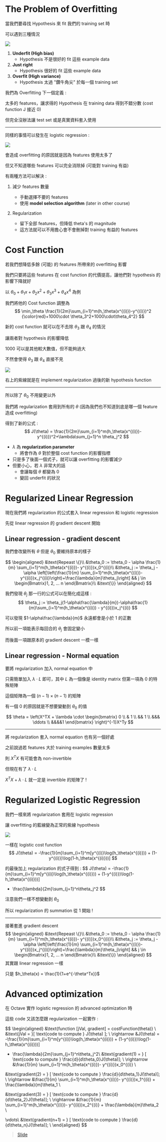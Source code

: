 # The Problem of Overfitting

當我們要尋找 Hypothesis 來 fit 我們的 training set 時

可以遇到三種情況

![](../.gitbook/assets/machine_learning/week_three/linear_regression_overfitting.png)

1. **Underfit (High bias)** 
   * Hypothesis 不是很好的 fit 這些 example data
2. **Just right** 
   * Hypothesis 很好的 fit 這些 example data
3. **Overfit (High variance)** 
   * Hypothesis 太過 "鑽牛角尖" 於每一個 training set

我們為 Overfitting 下一個定義 :

太多的 features，讓求得的 Hypothesis 在 training data 得到不錯分數 (cost function J 接近 0)

但完全沒辦法讓 test set 或是真實資料套入使用

---

同樣的事情可以發生在 logistic regression :

![](../.gitbook/assets/machine_learning/week_three/logistic_regression_overfitting.png)

會造成 overfitting 的原因就是因為 features 使用太多了

但又不知道哪些 features 可以完全消除掉 (可能對 training 有益)


有兩種方法可以解決 :

1. 減少 features 數量
   * 手動選擇不要的 features
   * 使用 **model selection algorithm** (later in other course)

2. Regularization
   * 留下全部 features，但降低 theta's 的 magnitude
   * 這方法就可以不用擔心會不會刪掉對 training 有益的 features 


# Cost Function
若我們想降低多餘 (可能) 的 features 所帶來的 overfitting 影響

我們只要將這些 features 在 cost function 的代價提高，讓他們對 hypothesis 的影響下降就好

以 $\theta_0 + \theta_1x + \theta_2x^2 + \theta_3x^3 + \theta_4x^4$ 為例

我們將他的 Cost function 調整為
$$
\min_\theta \frac{1}{2m}\sum_{i=1}^m(h_\theta(x^{(i)})-y^{(i)})^2 {\color{red}+1000\cdot \theta_3^2+1000\cdot\theta_4^2}
$$

新的 cost function 就可以在不去除 $\theta_3$ 跟 $\theta_4$ 的情況

讓兩者對 hypothesis 的影響降低

1000 可以是其他較大數值，但不能夠過大

不然會使得 $\theta_3$ 跟 $\theta_4$ 直接不見

![](../.gitbook/assets/machine_learning/week_three/regularization_intuition.png)

右上的紫線就是在 implement regularization 過後的新 hypothesis function

---

所以除了 $\theta_0$ 不用變更以外

我們將 regularization 套用到所有的 $\theta$ (因為我們也不知道到底是哪一個 feature 造成 overfitting)

得到了新的公式 :
$$
J(\theta) = \frac{1}{2m}\sum_{i=1}^m(h_\theta(x^{(i)})-y^{(i)})^2+\lambda\sum_{j=1}^n \theta_j^2
$$

* $\lambda$ 為 **regularization parameter**
  * 將會作為 $\theta$ 對於整個 cost function 的影響指標
* 只是多了後面一個式子，就可以讓 overfitting 的影響減少
* 但要小心，若 $\lambda$ 非常大的話
  * 會讓每個 $\theta$ 都變為 0
  * 變回 underfit 的狀況


# Regularized Linear Regression
現在我們將 regularization 的公式套入 linear regression 和 logistic regression

先從 linear regression 的 gradient descent 開始

## Linear regression - gradient descent
我們會改變所有 $\theta$ 但是 $\theta_0$ 要維持原本的樣子

$$
\begin{aligned}
&\text{Repeast \{}\\
&\theta_0 := \theta_0 - \alpha \frac{1}{m} \sum_{i=1}^m(h_\theta(x^{(i)})- y^{(i)})x_0^{(i)}\\
&\theta_j := \theta_j - \alpha \left[\left(\frac{1}{m} \sum_{i=1}^m(h_\theta(x^{(i)})- y^{(i)})x_j^{(i)}\right)+\frac{\lambda}{m}\theta_j\right] && j \in \begin{Bmatrix}1, 2, ... n
\end{Bmatrix}\\
&\text{\}}
\end{aligned}
$$

我們發現 $\theta_j$ 那一行的公式可以在簡化成這樣 :
$$
\theta_j := \theta_j(1-\alpha\frac{\lambda}{m})-\alpha\frac{1}{m}\sum_{i=1}^m(h_\theta(x^{(i)}) - y^{(i)})x_j^{(i)}
$$

可以發現 $1-\alpha\frac{\lambda}{m}$ 永遠都會是小於 1 的正數

所以前一項能表示每回合的 $\theta_j$ 會固定變小

而後面一項跟原本的 gradient descent 一模一樣


## Linear regression - Normal equation
要將 regularization 加入 normal equation 中

只需簡單加入 $\lambda \cdot L$ 即可，其中 $L$ 為一個像是 identity matrix 但第一項為 0 的特殊矩陣

這個矩陣為一個 $(n-1)\times(n-1)$ 的矩陣

有一個 0 的原因就是不想要變動到 $\theta_0$ 的值

$$
\theta = \left(X^TX + \lambda \cdot \begin{bmatrix}
0 \\
& 1 \\
&& 1 \\
&&& \ddots \\
&&&&1
\end{bmatrix} \right)^{-1}X^Ty
$$

---

將 regularization 套入 normal equation 也有另一個好處

之前說過若 features 大於 training examples 數量太多

則 $X^TX$ 有可能會為 non-invertible

但現在有了 $\lambda \cdot L$

$X^TX + \lambda \cdot L$ 就一定是 invertible 的矩陣了 !


# Regularized Logistic Regression
我們一樣來將 regularization 套用在 logistic regression

讓 overfitting 的藍線變為正常的紫線 hypothesis

![](../.gitbook/assets/machine_learning/week_three/logistic_regularization.png)

一樣在 logistic cost function
$$
J(\theta) = -\frac{1}{m}\sum_{i=1}^m[y^{(i)}\log(h_\theta(x^{(i)})) + (1-y^{(i)})\log(1-h_\theta(x^{(i)}))]
$$

的最後加上 regularization 的式子得到 :
$$
J(\theta) = -\frac{1}{m}\sum_{i=1}^m[y^{(i)}\log(h_\theta(x^{(i)})) + (1-y^{(i)})\log(1-h_\theta(x^{(i)}))]
+ \frac{\lambda}{2m}\sum_{j=1}^n\theta_j^2
$$

注意我們一樣不想變動到 $\theta_0$

所以 regularization 的 summation 從 1 開始 !

---

接著套進 gradient descent
$$
\begin{aligned}
&\text{Repeast \{}\\
&\theta_0 := \theta_0 - \alpha \frac{1}{m} \sum_{i=1}^m(h_\theta(x^{(i)})- y^{(i)})x_0^{(i)}\\
&\theta_j := \theta_j - \alpha \left[\left(\frac{1}{m} \sum_{i=1}^m(h_\theta(x^{(i)})- y^{(i)})x_j^{(i)}\right)+\frac{\lambda}{m}\theta_j\right] && j \in \begin{Bmatrix}1, 2, ... n
\end{Bmatrix}\\
&\text{\}}
\end{aligned}
$$
其實跟 linear regression 一樣

只是 $h_\theta(x) = \frac{1}{1+e^{-\theta^Tx}}$


# Advanced optimization
在 Octave 實作 logistic regression 的 advanced optimization 時

這些 code 又該怎麼跟 regularization 一起實作 :

$$
\begin{aligned}
&\text{function [jVal, gradient] = costFunction(theta)} \\
&\text{jVal = }[ \text{code to compute } J(\theta) ]; \\
\rightarrow &J(\theta) = -\frac{1}{m}\sum_{i=1}^m[y^{(i)}\log(h_\theta(x^{(i)})) + (1-y^{(i)})\log(1-h_\theta(x^{(i)}))]
+ \frac{\lambda}{2m}\sum_{j=1}^n\theta_j^2\\
&\text{gradient(1) = } [ \text{code to compute } \frac{d}{d\theta_0}J(\theta)]; \\
\rightarrow &\frac{1}{m} \sum_{i=1}^m(h_\theta(x^{(i)})- y^{(i)})x_0^{(i)} \\

&\text{gradient(2) = } [ \text{code to compute } \frac{d}{d\theta_1}J(\theta)]; \\
\rightarrow &\frac{1}{m} \sum_{i=1}^m(h_\theta(x^{(i)})- y^{(i)})x_1^{(i)} + \frac{\lambda}{m}\theta_1 \\

&\text{gradient(3) = } [ \text{code to compute } \frac{d}{d\theta_2}J(\theta)]; \\
\rightarrow &\frac{1}{m} \sum_{i=1}^m(h_\theta(x^{(i)})- y^{(i)})x_2^{(i)} + \frac{\lambda}{m}\theta_2 \\

\vdots\\
&\text{gradient(n+1) = } [ \text{code to compute } \frac{d}{d\theta_n}J(\theta)]; \\
\end{aligned}
$$


> [Slide](https://d3c33hcgiwev3.cloudfront.net/_7d030d67103ce0e7f39dee1d7f78525c_Lecture7.pdf?Expires=1569456000&Signature=YX9nlTrq6U2xvoJjVCnr~2PmSuXWhiaCGPbsVh4yIM9aRpWkW7fo4gjf-QVxpCVyut-UXv567bfVr26XZqE71dKdZPRBQZ-4GYgQA4AEbUp-XDvb6jPogPuF~vJ~m5k6lQhQtHjkNCYMBi6P4TdSxXDYKLGVfJutSrXH3jMbYZ0_&Key-Pair-Id=APKAJLTNE6QMUY6HBC5A)